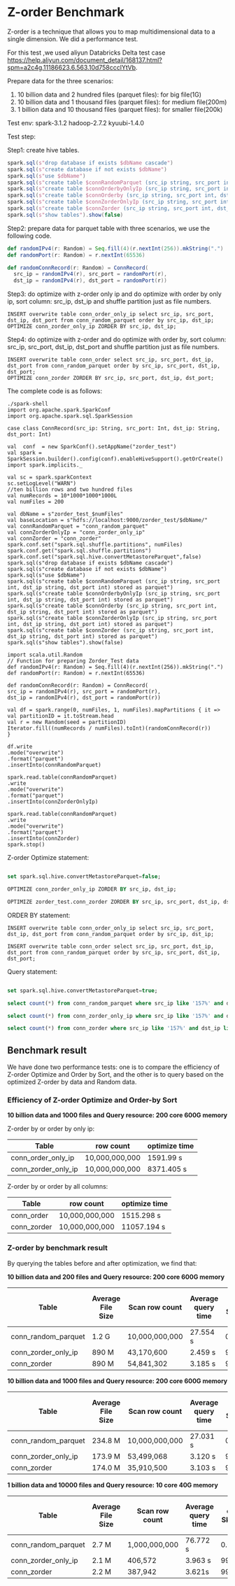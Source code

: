 <!--
- x to the Apache Software Foundation (ASF) under one or more
- contributor license agreements.  See the NOTICE file distributed with
- this work for additional information regarding copyright ownership.
- The ASF licenses this file to You under the Apache License, Version 2.0
- (the "License"); you may not use this file except in compliance with
- the License.  You may obtain a copy of the License at
-
-   http://www.apache.org/licenses/LICENSE-2.0
-
- Unless required by applicable law or agreed to in writing, software
- distributed under the License is distributed on an "AS IS" BASIS,
- WITHOUT WARRANTIES OR CONDITIONS OF ANY KIND, either express or implied.
- See the License for the specific language governing permissions and
- limitations under the License.
-->

# Z-order Benchmark

Z-order is a technique that allows you to map multidimensional data to a single dimension. We did a performance test.

For this test ,we used aliyun Databricks Delta test case
https://help.aliyun.com/document_detail/168137.html?spm=a2c4g.11186623.6.563.10d758ccclYtVb.

Prepare data for the three scenarios:

1. 10 billion data and 2 hundred files (parquet files): for big file(1G)
2. 10 billion data and 1 thousand files (parquet files): for medium file(200m)
3. 1 billion data and 10 thousand files (parquet files): for smaller file(200k)

Test env:
spark-3.1.2
hadoop-2.7.2
kyuubi-1.4.0

Test step:

Step1: create hive tables.

```scala
spark.sql(s"drop database if exists $dbName cascade")
spark.sql(s"create database if not exists $dbName")
spark.sql(s"use $dbName")
spark.sql(s"create table $connRandomParquet (src_ip string, src_port int, dst_ip string, dst_port int) stored as parquet")
spark.sql(s"create table $connOrderbyOnlyIp (src_ip string, src_port int, dst_ip string, dst_port int) stored as parquet")
spark.sql(s"create table $connOrderby (src_ip string, src_port int, dst_ip string, dst_port int) stored as parquet")
spark.sql(s"create table $connZorderOnlyIp (src_ip string, src_port int, dst_ip string, dst_port int) stored as parquet")
spark.sql(s"create table $connZorder (src_ip string, src_port int, dst_ip string, dst_port int) stored as parquet")
spark.sql(s"show tables").show(false)
```

Step2: prepare data for parquet table with three scenarios,
we use the following code.

```scala
def randomIPv4(r: Random) = Seq.fill(4)(r.nextInt(256)).mkString(".")
def randomPort(r: Random) = r.nextInt(65536)

def randomConnRecord(r: Random) = ConnRecord(
  src_ip = randomIPv4(r), src_port = randomPort(r),
  dst_ip = randomIPv4(r), dst_port = randomPort(r))
```

Step3: do optimize with z-order only ip and do optimize with order by only ip, sort column: src_ip, dst_ip and shuffle partition just as file numbers.

```
INSERT overwrite table conn_order_only_ip select src_ip, src_port, dst_ip, dst_port from conn_random_parquet order by src_ip, dst_ip;
OPTIMIZE conn_zorder_only_ip ZORDER BY src_ip, dst_ip;
```

Step4: do optimize with z-order and do optimize with order by, sort column: src_ip, src_port, dst_ip, dst_port and shuffle partition just as file numbers.

```
INSERT overwrite table conn_order select src_ip, src_port, dst_ip, dst_port from conn_random_parquet order by src_ip, src_port, dst_ip, dst_port;
OPTIMIZE conn_zorder ZORDER BY src_ip, src_port, dst_ip, dst_port;
```

The complete code is as follows:

```shell
./spark-shell
import org.apache.spark.SparkConf
import org.apache.spark.sql.SparkSession

case class ConnRecord(src_ip: String, src_port: Int, dst_ip: String, dst_port: Int)

val  conf  = new SparkConf().setAppName("zorder_test")
val spark = SparkSession.builder().config(conf).enableHiveSupport().getOrCreate()
import spark.implicits._

val sc = spark.sparkContext
sc.setLogLevel("WARN")
//ten billion rows and two hundred files
val numRecords = 10*1000*1000*1000L
val numFiles = 200

val dbName = s"zorder_test_$numFiles"
val baseLocation = s"hdfs://localhost:9000/zorder_test/$dbName/"
val connRandomParquet = "conn_random_parquet"
val connZorderOnlyIp = "conn_zorder_only_ip"
val connZorder = "conn_zorder"
spark.conf.set("spark.sql.shuffle.partitions", numFiles)
spark.conf.get("spark.sql.shuffle.partitions")
spark.conf.set("spark.sql.hive.convertMetastoreParquet",false)
spark.sql(s"drop database if exists $dbName cascade")
spark.sql(s"create database if not exists $dbName")
spark.sql(s"use $dbName")
spark.sql(s"create table $connRandomParquet (src_ip string, src_port int, dst_ip string, dst_port int) stored as parquet")
spark.sql(s"create table $connOrderbyOnlyIp (src_ip string, src_port int, dst_ip string, dst_port int) stored as parquet")
spark.sql(s"create table $connOrderby (src_ip string, src_port int, dst_ip string, dst_port int) stored as parquet")
spark.sql(s"create table $connZorderOnlyIp (src_ip string, src_port int, dst_ip string, dst_port int) stored as parquet")
spark.sql(s"create table $connZorder (src_ip string, src_port int, dst_ip string, dst_port int) stored as parquet")
spark.sql(s"show tables").show(false)

import scala.util.Random
// Function for preparing Zorder_Test data
def randomIPv4(r: Random) = Seq.fill(4)(r.nextInt(256)).mkString(".")
def randomPort(r: Random) = r.nextInt(65536)

def randomConnRecord(r: Random) = ConnRecord(
src_ip = randomIPv4(r), src_port = randomPort(r),
dst_ip = randomIPv4(r), dst_port = randomPort(r))

val df = spark.range(0, numFiles, 1, numFiles).mapPartitions { it =>
val partitionID = it.toStream.head
val r = new Random(seed = partitionID)
Iterator.fill((numRecords / numFiles).toInt)(randomConnRecord(r))
}

df.write
.mode("overwrite")
.format("parquet")
.insertInto(connRandomParquet)

spark.read.table(connRandomParquet)
.write
.mode("overwrite")
.format("parquet")
.insertInto(connZorderOnlyIp)

spark.read.table(connRandomParquet)
.write
.mode("overwrite")
.format("parquet")
.insertInto(connZorder)
spark.stop()

```

Z-order Optimize statement:

```sql

set spark.sql.hive.convertMetastoreParquet=false;

OPTIMIZE conn_zorder_only_ip ZORDER BY src_ip, dst_ip;

OPTIMIZE zorder_test.conn_zorder ZORDER BY src_ip, src_port, dst_ip, dst_port;
```

ORDER BY statement:

```
INSERT overwrite table conn_order_only_ip select src_ip, src_port, dst_ip, dst_port from conn_random_parquet order by src_ip, dst_ip;

INSERT overwrite table conn_order select src_ip, src_port, dst_ip, dst_port from conn_random_parquet order by src_ip, src_port, dst_ip, dst_port;

```

Query statement:

```sql

set spark.sql.hive.convertMetastoreParquet=true;

select count(*) from conn_random_parquet where src_ip like '157%' and dst_ip like '216.%';

select count(*) from conn_zorder_only_ip where src_ip like '157%' and dst_ip like '216.%';

select count(*) from conn_zorder where src_ip like '157%' and dst_ip like '216.%';
```

## Benchmark result

We have done two performance tests: one is to compare the efficiency of  Z-order Optimize and Order by Sort,
and the other is to query based on the optimized Z-order by data and Random data.

### Efficiency of Z-order Optimize and Order-by Sort

**10 billion data and 1000 files and Query resource: 200 core 600G memory**

Z-order by or order by only ip:

|        Table        |   row count    | optimize  time |
|---------------------|----------------|----------------|
| conn_order_only_ip  | 10,000,000,000 | 1591.99 s      |
| conn_zorder_only_ip | 10,000,000,000 | 8371.405 s     |

Z-order by or order by all columns:

|    Table    |   row count    | optimize  time |
|-------------|----------------|----------------|
| conn_order  | 10,000,000,000 | 1515.298 s     |
| conn_zorder | 10,000,000,000 | 11057.194 s    |

### Z-order by benchmark result

By querying the tables before and after optimization, we find that:

**10 billion data and 200 files and Query resource: 200 core 600G memory**

|        Table        | Average File Size | Scan row count | Average query time | row count Skipping ratio |
|---------------------|-------------------|----------------|--------------------|--------------------------|
| conn_random_parquet | 1.2 G             | 10,000,000,000 | 27.554 s           | 0.0%                     |
| conn_zorder_only_ip | 890 M             | 43,170,600     | 2.459 s            | 99.568%                  |
| conn_zorder         | 890 M             | 54,841,302     | 3.185 s            | 99.451%                  |

**10 billion data and 1000 files and Query resource: 200 core 600G memory**

|        Table        | Average File Size | Scan row count | Average query time | row count Skipping ratio |
|---------------------|-------------------|----------------|--------------------|--------------------------|
| conn_random_parquet | 234.8 M           | 10,000,000,000 | 27.031 s           | 0.0%                     |
| conn_zorder_only_ip | 173.9 M           | 53,499,068     | 3.120 s            | 99.465%                  |
| conn_zorder         | 174.0 M           | 35,910,500     | 3.103 s            | 99.640%                  |

**1 billion data and 10000 files and Query resource: 10 core 40G memory**

|        Table        | Average File Size | Scan row count | Average query time | row count Skipping ratio |
|---------------------|-------------------|----------------|--------------------|--------------------------|
| conn_random_parquet | 2.7 M             | 1,000,000,000  | 76.772 s           | 0.0%                     |
| conn_zorder_only_ip | 2.1 M             | 406,572        | 3.963 s            | 99.959%                  |
| conn_zorder         | 2.2 M             | 387,942        | 3.621s             | 99.961%                  |

